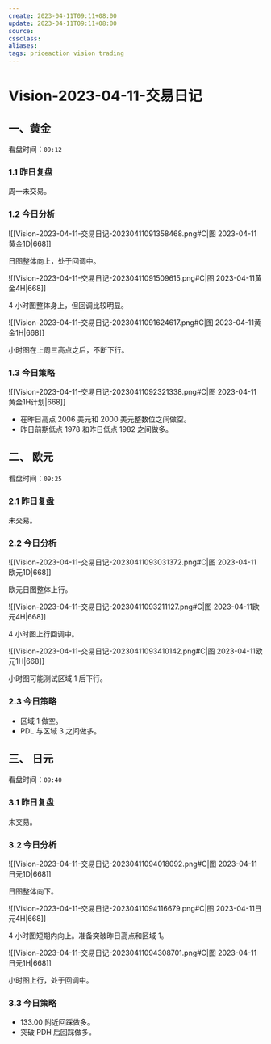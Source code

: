 ```yaml
---
create: 2023-04-11T09:11+08:00
update: 2023-04-11T09:11+08:00
source:
cssclass:
aliases:
tags: priceaction vision trading
---
```


# Vision-2023-04-11-交易日记

## 一、黄金

看盘时间：`09:12`

### 1.1 昨日复盘

周一未交易。

### 1.2 今日分析

![[Vision-2023-04-11-交易日记-20230411091358468.png#C|图 2023-04-11黄金1D|668]]

日图整体向上，处于回调中。

![[Vision-2023-04-11-交易日记-20230411091509615.png#C|图 2023-04-11黄金4H|668]]

4 小时图整体身上，但回调比较明显。

![[Vision-2023-04-11-交易日记-20230411091624617.png#C|图 2023-04-11黄金1H|668]]

小时图在上周三高点之后，不断下行。

### 1.3 今日策略

![[Vision-2023-04-11-交易日记-20230411092321338.png#C|图 2023-04-11黄金1H计划|668]]

- 在昨日高点 2006 美元和 2000 美元整数位之间做空。
- 昨日前期低点 1978 和昨日低点 1982 之间做多。

## 二、 欧元

看盘时间：`09:25`

### 2.1 昨日复盘

未交易。

### 2.2 今日分析

![[Vision-2023-04-11-交易日记-20230411093031372.png#C|图 2023-04-11欧元1D|668]]

欧元日图整体上行。

![[Vision-2023-04-11-交易日记-20230411093211127.png#C|图 2023-04-11欧元4H|668]]

4 小时图上行回调中。

![[Vision-2023-04-11-交易日记-20230411093410142.png#C|图 2023-04-11欧元1H|668]]

小时图可能测试区域 1 后下行。

### 2.3 今日策略

- 区域 1 做空。
- PDL 与区域 3 之间做多。

## 三、 日元

看盘时间：`09:40`

### 3.1 昨日复盘

未交易。

### 3.2 今日分析

![[Vision-2023-04-11-交易日记-20230411094018092.png#C|图 2023-04-11日元1D|668]]

日图整体向下。

![[Vision-2023-04-11-交易日记-20230411094116679.png#C|图 2023-04-11日元4H|668]]

4 小时图短期内向上。准备突破昨日高点和区域 1。

![[Vision-2023-04-11-交易日记-20230411094308701.png#C|图 2023-04-11日元1H|668]]

小时图上行，处于回调中。

### 3.3 今日策略

- 133.00 附近回踩做多。
- 突破 PDH 后回踩做多。
